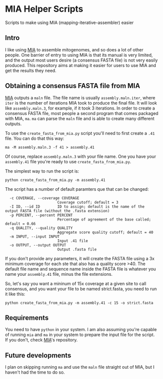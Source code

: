 # MIA Helper Scripts
Scripts to make using MIA (mapping-iterative-assembler) easier

## Intro

I like using [MIA](https://github.com/mpieva/mapping-iterative-assembler/) to assemble mitogenomes, and so does a lot of other people. One barrier of entry to using MIA is that its manual is very limited, and the output most users desire (a consensus FASTA file) is not very easily produced. This repository aims at making it easier for users to use MIA and get the results they need.

## Obtaining a consensus FASTA file from MIA

[MIA](https://github.com/mpieva/mapping-iterative-assembler/) outputs a `maln` file. The file name is usually `assembly.maln.iter`, where `iter` is the number of iterations MIA took to produce the final file. It will look like `assembly.maln.3`, for example, if it took 3 iterations. In order to create a consensus FASTA file, most people a second program that comes packaged with MIA, `ma`. `ma` can parse the `maln` file and is able to create many different outputs.

To use the `create_fasta_from_mia.py` script you'll need to first create a `.41` file. You can do that this way:

```
ma -M assembly.maln.3 -f 41 > assembly.41
```
Of course, replace `assembly.maln.3` with your file name. One you have your `assembly.41` file you're ready to use `create_fasta_from_mia.py`.

The simplest way to run the script is:

```
python create_fasta_from_mia.py -m assembly.41
```

The script has a number of default paramters que that can be changed:

```
  -c COVERAGE, --coverage COVERAGE
                        Coverage cutoff; default = 3
  -I ID, --id ID        ID to assign; default is the name of the output FASTA file (without the .fasta extension)
  -p PERCENT, --percent PERCENT
                        Percentage of agreement of the base called; default = 0.66
  -q QUALITY, --quality QUALITY
                        Aggregate score quality cutoff; default = 40
  -m INPUT, --input INPUT
                        Input .41 file
  -o OUTPUT, --output OUTPUT
                        Output .fasta file
```

If you don't provide any parameters, it will create the FASTA file using a 3x minimum coverage for each ste that also has a quality score >40. The default file name and sequence name inside the FASTA file is whatever you name your `assembly.41` file, minus the file extensions.

So, let's say you want a mininum of 15x coverage at a given site to call consensus, and you want your file to be named strict.fasta, you need to run it like this:

```
python create_fasta_from_mia.py -m assembly.41 -c 15 -o strict.fasta
```

## Requirements

You need to have `python` in your system. I am also assuming you're capable of running `mia` and `ma` in your system to prepare the input file for the script. If you don't, check [MIA](https://github.com/mpieva/mapping-iterative-assembler/)'s repository.

## Future developments

I plan on skipping running `ma` and use the `maln` file straight out of MIA, but I haven't had  the time to do so.
